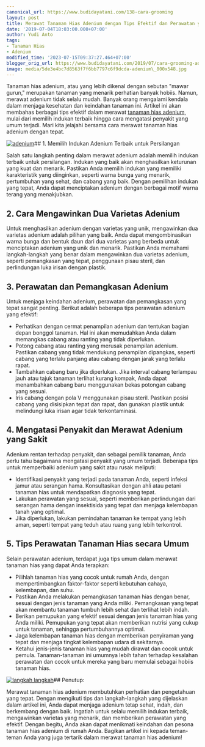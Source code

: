 ```yaml
---
canonical_url: https://www.budidayatani.com/138-cara-grooming
layout: post
title: Merawat Tanaman Hias Adenium dengan Tips Efektif dan Perawatan yang Tepat
date: '2019-07-04T18:03:00.000+07:00'
author: Yudi Anto
tags:
- Tanaman Hias
- Adenium
modified_time: '2023-07-15T09:37:27.464+07:00'
blogger_orig_url: https://www.budidayatani.com/2019/07/cara-grooming-adenium-agar-terlihat.html
image: media/5de3e4bc7d8563f7f6bb7797c6f9dcda-adenium\_800x548.jpg
---
```

Tanaman hias adenium, atau yang lebih dikenal dengan sebutan "mawar gurun," merupakan tanaman yang menarik perhatian banyak hobiis. Namun, merawat adenium tidak selalu mudah. Banyak orang mengalami kendala dalam menjaga kesehatan dan keindahan tanaman ini. Artikel ini akan membahas berbagai tips efektif dalam merawat [tanaman hias adenium](https://www.budidayatani.com/search/label/Adenium), mulai dari memilih indukan terbaik hingga cara mengatasi penyakit yang umum terjadi. Mari kita jelajahi bersama cara merawat tanaman hias adenium dengan tepat.

[![adenium](https://blogger.googleusercontent.com/img/b/R29vZ2xl/AVvXsEhQ2OuMj22G7J3UTUIgzowhY7xX9vMC1Q3kh_1SccVAGXF0K6W6j4ZIc7DnfLETPZ0SAYFfF55SgixuInVXodPS2ySJtUHnuu3jt415t3pZnymMYVlVOafuuzP9NSR8UHQMrJ3GsHo8nN5sgUQjpJEvfp99V-MD4Op-qeolw3p8u7yZSMTQttyP8XIuURfo/w640-h438/adenium_800x548.jpg)](https://blogger.googleusercontent.com/img/b/R29vZ2xl/AVvXsEhQ2OuMj22G7J3UTUIgzowhY7xX9vMC1Q3kh_1SccVAGXF0K6W6j4ZIc7DnfLETPZ0SAYFfF55SgixuInVXodPS2ySJtUHnuu3jt415t3pZnymMYVlVOafuuzP9NSR8UHQMrJ3GsHo8nN5sgUQjpJEvfp99V-MD4Op-qeolw3p8u7yZSMTQttyP8XIuURfo/s800/adenium_800x548.jpg)## 1. Memilih Indukan Adenium Terbaik untuk Persilangan

Salah satu langkah penting dalam merawat adenium adalah memilih indukan terbaik untuk persilangan. Indukan yang baik akan menghasilkan keturunan yang kuat dan menarik. Pastikan Anda memilih indukan yang memiliki karakteristik yang diinginkan, seperti warna bunga yang menarik, pertumbuhan yang sehat, dan cabang yang baik. Dengan pemilihan indukan yang tepat, Anda dapat menciptakan adenium dengan berbagai motif warna terang yang menakjubkan.

## 2. Cara Mengawinkan Dua Varietas Adenium

Untuk menghasilkan adenium dengan varietas yang unik, mengawinkan dua varietas adenium adalah pilihan yang baik. Anda dapat mengombinasikan warna bunga dan bentuk daun dari dua varietas yang berbeda untuk menciptakan adenium yang unik dan menarik. Pastikan Anda memahami langkah-langkah yang benar dalam mengawinkan dua varietas adenium, seperti pemangkasan yang tepat, penggunaan pisau steril, dan perlindungan luka irisan dengan plastik.

## 3. Perawatan dan Pemangkasan Adenium

Untuk menjaga keindahan adenium, perawatan dan pemangkasan yang tepat sangat penting. Berikut adalah beberapa tips perawatan adenium yang efektif:

* Perhatikan dengan cermat penampilan adenium dan tentukan bagian depan bonggol tanaman. Hal ini akan memudahkan Anda dalam memangkas cabang atau ranting yang tidak diperlukan.
* Potong cabang atau ranting yang merusak penampilan adenium. Pastikan cabang yang tidak mendukung penampilan dipangkas, seperti cabang yang terlalu panjang atau cabang dengan jarak yang terlalu rapat.
* Tambahkan cabang baru jika diperlukan. Jika interval cabang terlampau jauh atau tajuk tanaman terlihat kurang kompak, Anda dapat menambahkan cabang baru menggunakan bekas potongan cabang yang sesuai.
* Iris cabang dengan pola V menggunakan pisau steril. Pastikan posisi cabang yang disisipkan tepat dan rapat, dan gunakan plastik untuk melindungi luka irisan agar tidak terkontaminasi.

## 4. Mengatasi Penyakit dan Merawat Adenium yang Sakit

Adenium rentan terhadap penyakit, dan sebagai pemilik tanaman, Anda perlu tahu bagaimana mengatasi penyakit yang umum terjadi. Beberapa tips untuk memperbaiki adenium yang sakit atau rusak meliputi:

* Identifikasi penyakit yang terjadi pada tanaman Anda, seperti infeksi jamur atau serangan hama. Konsultasikan dengan ahli atau petani tanaman hias untuk mendapatkan diagnosis yang tepat.
* Lakukan perawatan yang sesuai, seperti memberikan perlindungan dari serangan hama dengan insektisida yang tepat dan menjaga kelembapan tanah yang optimal.
* Jika diperlukan, lakukan pemindahan tanaman ke tempat yang lebih aman, seperti tempat yang teduh atau ruang yang lebih terkontrol.

## 5. Tips Perawatan Tanaman Hias secara Umum

Selain perawatan adenium, terdapat juga tips umum dalam merawat tanaman hias yang dapat Anda terapkan:

* Pilihlah tanaman hias yang cocok untuk rumah Anda, dengan mempertimbangkan faktor-faktor seperti kebutuhan cahaya, kelembapan, dan suhu.
* Pastikan Anda melakukan pemangkasan tanaman hias dengan benar, sesuai dengan jenis tanaman yang Anda miliki. Pemangkasan yang tepat akan membantu tanaman tumbuh lebih sehat dan terlihat lebih indah.
* Berikan pemupukan yang efektif sesuai dengan jenis tanaman hias yang Anda miliki. Pemupukan yang tepat akan memberikan nutrisi yang cukup untuk tanaman, sehingga pertumbuhannya optimal.
* Jaga kelembapan tanaman hias dengan memberikan penyiraman yang tepat dan menjaga tingkat kelembapan udara di sekitarnya.
* Ketahui jenis-jenis tanaman hias yang mudah dirawat dan cocok untuk pemula. Tanaman-tanaman ini umumnya lebih tahan terhadap kesalahan perawatan dan cocok untuk mereka yang baru memulai sebagai hobiis tanaman hias.

[![langkah langkah](https://blogger.googleusercontent.com/img/b/R29vZ2xl/AVvXsEii5VJ0ed0zLhHjkfZGhJb7mN5Ov4mfp_dX6DQ4HV6n9MoreCzskX3dqseMzQMuzZoDOQK5s5fTOxCSlpr7gbIxy1p993hZZGZmCRrBewqI0DomsdRke3mJH6y6K4Xxi9OIKo3jAnD8ER8NIn6auTgonPL_TbRfCsOTQGDswQfLvdBqrG7ULq06TrcNYK0_/w640-h286/adenium_2.jpg)](https://blogger.googleusercontent.com/img/b/R29vZ2xl/AVvXsEii5VJ0ed0zLhHjkfZGhJb7mN5Ov4mfp_dX6DQ4HV6n9MoreCzskX3dqseMzQMuzZoDOQK5s5fTOxCSlpr7gbIxy1p993hZZGZmCRrBewqI0DomsdRke3mJH6y6K4Xxi9OIKo3jAnD8ER8NIn6auTgonPL_TbRfCsOTQGDswQfLvdBqrG7ULq06TrcNYK0_/s1600/adenium_2.jpg)## Penutup:

Merawat tanaman hias adenium membutuhkan perhatian dan pengetahuan yang tepat. Dengan mengikuti tips dan langkah-langkah yang dijelaskan dalam artikel ini, Anda dapat menjaga adenium tetap sehat, indah, dan berkembang dengan baik. Ingatlah untuk selalu memilih indukan terbaik, mengawinkan varietas yang menarik, dan memberikan perawatan yang efektif. Dengan begitu, Anda akan dapat menikmati keindahan dan pesona tanaman hias adenium di rumah Anda. Bagikan artikel ini kepada teman-teman Anda yang juga tertarik dalam merawat tanaman hias adenium!

